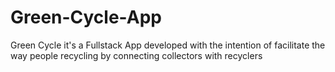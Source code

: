 # Green-Cycle-App
Green Cycle it's a Fullstack App developed with the intention of facilitate the way people recycling by connecting collectors with recyclers

